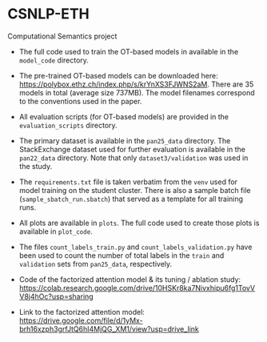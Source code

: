 # CSNLP-ETH
Computational Semantics project

* The full code used to train the OT-based models in available in the `model_code` directory.

* The pre-trained OT-based models can be downloaded here: https://polybox.ethz.ch/index.php/s/krYnXS3FJWNS2aM.
There are 35 models in total (average size 737MB). The model filenames correspond to the conventions used in the paper.

* All evaluation scripts (for OT-based models) are provided in the `evaluation_scripts` directory.

* The primary dataset is available in the `pan25_data` directory. The StackExchange dataset used for further evaluation is available in the `pan22_data` directory. Note that only `dataset3/validation` was used in the study.

* The `requirements.txt` file is taken verbatim from the `venv` used for model training on the student cluster. There is also a sample batch file (`sample_sbatch_run.sbatch`) that served as a template for all training runs.

* All plots are available in `plots`. The full code used to create those plots is available in `plot_code`.

* The files `count_labels_train.py` and `count_labels_validation.py` have been used to count the number of total labels in the `train` and `validation` sets from `pan25_data`, respectively.

* Code of the factorized attention model & its tuning / ablation study: https://colab.research.google.com/drive/10HSKr8ka7Nivxhipu6fg1TovVV8j4hOc?usp=sharing

* Link to the factorized attention model: https://drive.google.com/file/d/1yMx-brh16xzph3grfJtQ6hI4MjQG_XM1/view?usp=drive_link
